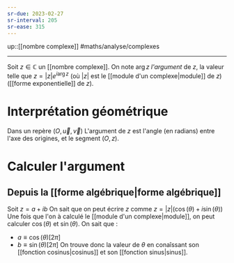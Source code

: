```yaml
---
sr-due: 2023-02-27
sr-interval: 205
sr-ease: 315
---
```

up::[[nombre complexe]]
#maths/analyse/complexes 

---
Soit $z\in\mathbb C$ un [[nombre complexe]].
On note $\arg z$ _l'argument_ de $z$, la valeur telle que $z = |z|e^{i\arg z}$ (où $|z|$ est le [[module d'un complexe|module]] de $z$) ([[forme exponentielle]] de $z$).

# Interprétation géométrique
Dans un repère $(O, \vec{u}, \vec{v})$ L'argument de $z$ est l'angle (en radians) entre l'axe des origines, et le segment $(O,z)$.

# Calculer l'argument
## Depuis la [[forme algébrique|forme algébrique]]
Soit $z = a+ib$
On sait que on peut écrire $z$ comme $z = |z|(\cos(\theta)+i\sin(\theta))$
Une fois que l'on à calculé le [[module d'un complexe|module]], on peut calculer $\cos(\theta)$ et $\sin(\theta)$.
On sait que :
 - $a \equiv \cos(\theta) [2\pi]$
 - $b\equiv\sin(\theta)[2\pi]$
On trouve donc la valeur de $\theta$ en conaîssant son [[fonction cosinus|cosinus]] et son [[fonction sinus|sinus]].

